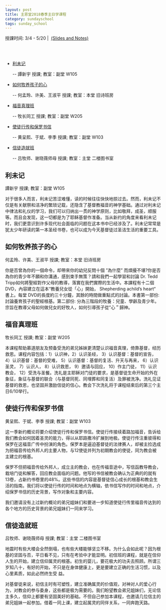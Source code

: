 ```yaml
---
layout: post 
title: 主恩堂2018春季主日学课程
category: sundayschool
tags: sunday_school
---
```


授課时间: 3/4 - 5/20&nbsp;|&nbsp; <a href="http://wuvillage.net/WCEC/ched/simplelogin/enterpwd.html" target="_blank">(Slides and Notes)</a>


<br/> 
<object
  width="100%"
  height="7%"
  data="http://wuvillage.net/WCECUtil/sundaySchoolLinks.php" 
  type="text/html">
</object>
<br/> 


 * [利未记](#1)

   -- 譚新宇 授課; 教室：副堂 W105

 * [如何牧养孩子的心](#2)

   -- 何孟玲、许美、王淑平 授課; 教室：本堂 旧诗班房

 * [福音真理班](#3)

   -- 牧长同工 授課; 教室：副堂 W205

 * [使徒行传和保罗书信](#4) 

   -- 黄呈熙、于斌、李季 授課; 教室：副堂 W103

 * [信徒造就班](#5)

   -- 吕牧师、谢晓薇师母 授課; 教室：主堂 二楼图书室


<a name="1" />

利未记
------

譚新宇 授課; 教室：副堂 W105

对于很多人而言，利未记苦涩难懂，读的时候往往快快地掠过去。然而，利未记不仅是有关献祭和洁净的繁琐记载，还隐含了基督教福音的神学基础。通过对利未记中律法和礼仪的学习，我们可以归纳出一贯的神学原则，比如敬拜，成圣，顺服等。而且会发现，这一切都是为了耶稣基督作准备。当从新约的角度来看利未记时，我们更意识到许多现代社会面临的问题在这本书中已经涉及了。利未记常常是犹太少年研读的第一本圣经书卷，也可以成为今天基督徒过圣洁生活的重要工具。


<a name="2" />

如何牧养孩子的心
----------------

何孟玲、许美、王淑平 授課; 教室：本堂 旧诗班房

你是否曾為你的⼀個命令，却帶來你的幼兒反問⼗個 ”為什麼” ⽽煩擾不堪?你是否為你的青少年不願和你溝通，感到束⼿無策？請和我們⼀起學習和討論 Dr. Tedd Tripp如何將聖經對作⽗⺟的教導，落實在我們實際的⽣活中。本課程有⼗⼆個DVD，內容建立在這本“教養兒女從「⼼」開始， Shepherding achild’s heart“ 書上。每堂 DVD的⻑度約三⼗分鐘，其餘的時間做重點式的討論。本書第⼀部份: 討論養育孩⼦的聖經根基。第⼆部份: 分為三階段的牧養：兒童、學齡及青少年。宗旨在教導⽗⺟如何做兒女的好牧⼈，如何引導孩⼦從”⼼＂歸神。


<a name="3" />

福音真理班
----------

牧长同工 授課; 教室：副堂 W205

本课程帮助慕道朋友及预备受洗的弟兄姊妹更清楚认识福音真理，倚靠基督，经历救恩。课程内容包括：1）认识神，2）认识圣经， 3）认识基督：基督的宣告， 4）认识基督：基督的受难， 5）认识基督：基督的复活、升天与再来， 6）认识圣灵， 7）认识人， 8）认识救恩， 9）邀请与回应， 10）作主门徒， 11）认识教会， 12）受洗与圣餐。洗礼是主耶稣对门徒的要求，是基督徒生命开始的外在象征，象征与基督的联合（与基督同死、同埋葬和同复活）及罪被洗净。洗礼见证基督的救恩，也坚固并激励信徒的信心。教会下次洗礼将于课程结束后的第三个主日6/10举行。


<a name="4"  />

使徒行传和保罗书信
------------------

黄呈熙、于斌、李季 授課; 教室：副堂 W103

这一季新约概论将要介绍使徒行传和保罗书信。使徒行传接续着路加福音，告诉给我们教会如何因着圣灵的能力，得以从耶路撒冷扩展到地极。使徒行传注重彼得和保罗在这福音广传中扮演的角色。保罗本是逼迫基督徒的法律赛人，却被主捡选成为把福音传给外邦人的主要人物，与12使徒并列为初期教会的使徒，同为教会被主建立的根基。

保罗不但把福音传给外邦人，成立主的教会，也在传福音途中，写信函教导教会，栽培门徒和解答，回应教会面临的问题。他写的书信被教会确认为正典的的就有13卷，占新约书卷里的48%。这些书信的内容是基督徒信心成长的根基和教会生活的指南。我们将以使徒行传的时间和地点为横轴，依书信写作的时间和地点，介绍保罗书信的历史背景，写作对象和主要内容。

我们邀请没有上过新约概论的弟兄姐妹们和要进一步知道使徒行传里福音传达到的各个地方的历史背景的弟兄姐妹们一同来学习。


<a name="5">

信徒造就班
----------

吕牧师、谢晓薇师母 授課; 教室：主堂 二楼图书室

地震时有些大楼会全然倒塌，也有些大楼能够坚立不移。为什么会如此呢？因为根基的坚固与否，平日看不见，只有在考验中才能显明。初信班的课程，就是在信仰人生的开始，建立信仰属灵的根基。初生的婴儿，要花极大的功夫去照顾。所谓三岁知八十，有好的开始，不只是在身体健康上，更是要建立正确的生活习惯，以及心里素质，如此必然终生受
益。

对基督徒来说，初信主时有可塑性，建立准确属灵的价值观，对神对人的爱心行为，对教会的参与委身，这些都是极为需要的。我们盼望教会弟兄姐妹们，无论信主多久，信仰上都要有坚固美好的基础。不但自己参加本课程，也邀请几位信主的弟兄姐妹一起参加。借着一同上课，建立起属灵的同伴关系，一同奔跑天路。
